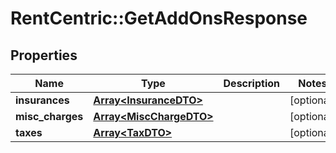 # RentCentric::GetAddOnsResponse

## Properties
Name | Type | Description | Notes
------------ | ------------- | ------------- | -------------
**insurances** | [**Array&lt;InsuranceDTO&gt;**](InsuranceDTO.md) |  | [optional] 
**misc_charges** | [**Array&lt;MiscChargeDTO&gt;**](MiscChargeDTO.md) |  | [optional] 
**taxes** | [**Array&lt;TaxDTO&gt;**](TaxDTO.md) |  | [optional] 


